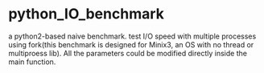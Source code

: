 # python_IO_benchmark
a python2-based naive benchmark. 
test I/O speed with multiple processes using fork(this benchmark is designed for Minix3, an OS with no thread or multiproess lib). All the parameters could be modified directly inside the main function.
